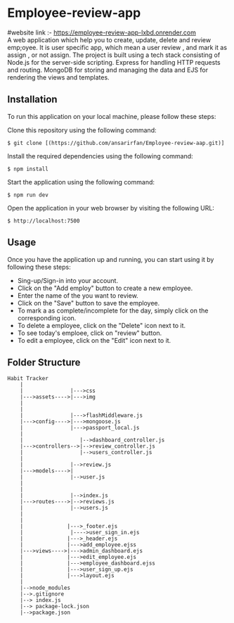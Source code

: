 # Employee-review-app
#website link :- https://employee-review-app-lxbd.onrender.com
<br/>
A web application which help you to create, update,  delete and  review emp;oyee. 
It is user specific app, which mean a user review , and mark it as assign , or not assign. 
The project is built using a tech stack consisting of Node.js for the server-side scripting.
Express for handling HTTP requests and routing.
MongoDB for storing and managing the data and EJS for rendering the views and templates.

## Installation
To run this application on your local machine, please follow these steps:

Clone this repository using the following command:
```
$ git clone [(https://github.com/ansarirfan/Employee-review-aap.git)]
```
Install the required dependencies using the following command:
```
$ npm install 
```
Start the application using the following command:
```
$ npm run dev 
```
Open the application in your web browser by visiting the following URL:
```
$ http://localhost:7500 
```

## Usage
Once you have the application up and running, you can start using it by following these steps:
* Sing-up/Sign-in into your account.
* Click on the "Add employ" button to create a new employee.
* Enter the name of the  you want to review.
* Click on the "Save" button to save the employee.
* To mark a  as complete/incomplete for the day, simply click on the corresponding icon.
* To delete a employee, click on the "Delete" icon next to it.
* To see today's emploee, click on "review" button.
* To edit a employee, click on the "Edit" icon next to it.

## Folder Structure
```
Habit Tracker
    |
    |               |--->css
    |--->assets---->|--->img
    |              
    |
    |               |--->flashMiddleware.js
    |--->config---->|--->mongoose.js
    |               |--->passport_local.js
    |
    |                  |-->dashboard_controller.js
    |--->controllers-->|-->review_controller.js
    |                  |-->users_controller.js
    |
    |               |-->review.js
    |--->models---->|
    |               |-->user.js
    |
    |              
    |               |-->index.js
    |--->routes---->|-->reviews.js
    |               |-->users.js
    |
    |              
    |              |--->_footer.ejs
    |               |---->user_sign_in.ejs
    |              |--->_header.ejs
    |              |--->add_employee.ejss
    |--->views---->|--->admin_dashboard.ejs
    |              |--->edit_employee.ejs
    |              |--->employee_dashboard.ejss
    |              |--->user_sign_up.ejs
    |              |--->layout.ejs
    |
    |-->node_modules
    |-->.gitignore
    |--> index.js
    |--> package-lock.json
    |-->package.json
    
 ````

